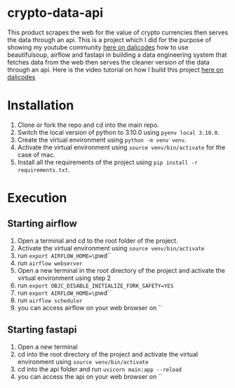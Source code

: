 # crypto-data-api
This product scrapes the web for the value of crypto currencies then serves the data through an api. This is a project which I did for the purpose of showing my youtube community <a href='https://www.youtube.com/channel/UCzSlSeJ4XH4bWH79DKmIxjg'>here on dalicodes<a> how to use beautifulsoup, airflow and fastapi in building a data engineering system that fetches data from the web then serves the cleaner version of the data through an api. Here is the video tutorial on how I build this project <a href='https://www.youtube.com/channel/UCzSlSeJ4XH4bWH79DKmIxjg'>here on dalicodes<a>

# Installation
1. Clone or fork the repo and cd into the main repo.
2. Switch the local version of python to 3.10.0 using `pyenv local 3.10.0`.
3. Create the virtual environment using `python -m venv venv`.
4. Activate the virtual environment using `source venv/bin/activate` for the case of mac.
5. Install all the requirements of the project using `pip install -r requirements.txt`.


# Execution
## Starting airflow
1. Open a terminal and cd to the root folder of the project.
2. Activate the virtual environment using `source venv/bin/activate`
3. run `export AIRFLOW_HOME=\`pwd\``
4. run `airflow webserver`
5. Open a new terminal in the root directory of the project and activate the virtual environment using step 2
6. run `export OBJC_DISABLE_INITIALIZE_FORK_SAFETY=YES`
7. run `export AIRFLOW_HOME=\`pwd\``
8. run `airflow scheduler`
9. you can access airflow on your web browser on ``

## Starting fastapi
1. Open a new terminal
2. cd into the root directory of the project and activate the virtual environment using `source venv/bin/activate`
3. cd into the api folder and run `uvicorn main:app --reload`
2. you can access the api on your web browser on ``

